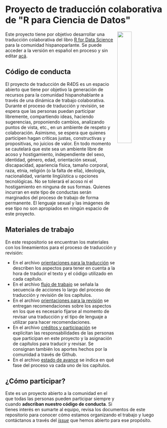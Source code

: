 # Proyecto de traducción colaborativa de "R para Ciencia de Datos"

<a href="url"><img src="https://github.com/cienciadedatos/descripcion-y-orientaciones/blob/master/R4DS-hex.png" align="right" width="30%"></a>

Este proyecto tiene por objetivo desarrollar una traducción colaborativa del libro [R for Data Science](http://r4ds.had.co.nz/) para la comunidad hispanoparlante. Se puede acceder a la versión en español en proceso y sin editar [acá](http://es.r4ds.hadley.nz).


## Código de conducta
El proyecto de traducción de R4DS es un espacio abierto que tiene por objetivo la generación de recursos para la comunidad hispanohablante a través de una dinámica de trabajo colaborativa. Durante el proceso de traducción y revisión, se espera que las personas puedan participar libremente, compartiendo ideas, haciendo sugerencias, proponiendo cambios, analizando puntos de vista, etc., en un ambiente de respeto y colaboración. Asimismo, se espera que quienes participen hagan críticas justas, constructivas y propositivas, no juicios de valor.
En todo momento se cautelará que este sea un ambiente libre de acoso y hostigamiento, independiente del sexo, identidad, género, edad, orientación sexual, discapacidad, apariencia física, tamaño corporal, raza, etnia, religión (o la falta de ella), ideología, nacionalidad, variante lingüística u opciones tecnológicas. No se tolerará el acoso ni el hostigamiento en ninguna de sus formas. Quienes incurran en este tipo de conductas serán marginados del proceso de trabajo de forma permanente. El lenguaje sexual y las imágenes de ese tipo no son apropiados en ningún espacio de este proyecto.

## Materiales de trabajo

En este respositorio se encuentran los materiales con los lineamientos para el proceso de traducción y revisión:

* En el archivo [orientaciones para la traducción](https://github.com/cienciadedatos/documentacion-traduccion-r4ds/blob/master/orientaciones-traduccion.md) se describen los aspectos para tener en cuenta a la hora de traducir el texto y el código utilizado en cada capítulo.
* En el archivo [flujo de trabajo](https://github.com/cienciadedatos/documentacion-traduccion-r4ds/blob/master/flujo-trabajo.md) se señala la secuencia de acciones lo largo del proceso de traducción y revisión de los capítulos.
* En el archivo [orientaciones para la revisión](https://github.com/cienciadedatos/documentacion-traduccion-r4ds/blob/master/orientaciones-revision.md) se entregan recomendaciones sobre los aspectos en los que es necesario fijarse al momento de revisar una traducción y el tipo de lenguaje a utilizar para hacer recomendaciones.
* En el archivo [créditos y participación](https://github.com/cienciadedatos/documentacion-traduccion-r4ds/blob/master/creditos-participacion.md) se explicitan las responsabilidades de las personas que participan en este proyecto y la asignación de capítulos para traducir y revisar. Se consignan también los aportes hechos por la comunidad a través de Github.
* En el archivo [estado de avance](https://github.com/cienciadedatos/documentacion-traduccion-r4ds/blob/master/distribucion-roles.md) se indica en qué fase del proceso va cada uno de los capítulos.


## ¿Cómo participar?

Este es un proyecto abierto a la comunidad en el que todas las personas pueden participar siempre y cuando __adscriban nuestro código de conducta__. Si tienes interés en sumarte al equipo, revisa los documentos de este repositorio para conocer cómo estamos organizando el trabajo y luego contáctanos a través del [_issue_](https://github.com/cienciadedatos/documentacion-traduccion-r4ds/issues/1) que hemos abierto para ese propósito.
